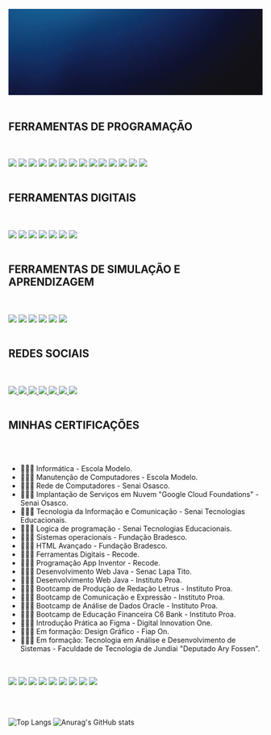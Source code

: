 
![Gif de Apresentação](https://github.com/AntonyFernando3/AntonyFernando3/blob/main/capagithub28082022.gif)
<br><br>
<div style="display:inline_block">

## FERRAMENTAS DE PROGRAMAÇÃO

<br>
<br>

<img src="https://github.com/AntonyFernando3/Icons-Images/blob/main/html.svg" height="50"/>
<img src="https://github.com/AntonyFernando3/Icons-Images/blob/main/css.svg" height="50"/>
<img src="https://github.com/AntonyFernando3/Icons-Images/blob/main/javascript.svg" height="50"/>
<img src="https://github.com/AntonyFernando3/Icons-Images/blob/main/java.svg" height="50"/>
<img src="https://github.com/AntonyFernando3/Icons-Images/blob/main/reactjs.png" height="50"/>
<img src="https://github.com/AntonyFernando3/Icons-Images/blob/main/nodejs.png" height="50"/>
<img src="https://github.com/AntonyFernando3/Icons-Images/blob/main/jquery.png" height="50"/>
<img src="https://github.com/AntonyFernando3/Icons-Images/blob/main/mysql.svg" height="50"/>
<img src="https://github.com/AntonyFernando3/Icons-Images/blob/main/googlecloud.png" height="50"/> 
<img src="https://github.com/AntonyFernando3/Icons-Images/blob/main/bootstrap.svg" height="50"/> 
<img src="https://github.com/AntonyFernando3/Icons-Images/blob/main/intellij.png" height="50"/>
<img src="https://github.com/AntonyFernando3/Icons-Images/blob/main/vscode.png" height="50"/>
<img src="https://github.com/AntonyFernando3/Icons-Images/blob/main/eclipse.png" height="50"/>
<img src="https://github.com/AntonyFernando3/Icons-Images/blob/main/figma.svg" height="50"/>  
  

<br>
<br>

## FERRAMENTAS DIGITAIS

<br>
<br>

<img src="https://seeklogo.com/images/M/microsoft-powerpoint-logo-5377A49D19-seeklogo.com.png" height="50"/>
<img src="https://seeklogo.com/images/M/microsoft-excel-logo-F8C90B4427-seeklogo.com.png" height="50"/>
<img src="https://seeklogo.com/images/M/microsoft-word-logo-E648C182A5-seeklogo.com.png" height="50"/>
<img src="https://seeklogo.com/images/M/microsoft-onenote-logo-633B9A113E-seeklogo.com.png" height="50"/>
<img src="https://seeklogo.com/images/M/microsoft-teams-logo-E5BF810325-seeklogo.com.png" height="50"/>
<img src="https://seeklogo.com/images/M/microsoft-office-logo-8B0EF31E09-seeklogo.com.png" height="50"/>
<img src="https://cdn.jsdelivr.net/gh/devicons/devicon/icons/canva/canva-original.svg" height="50"/>

<br>
<br>

## FERRAMENTAS DE SIMULAÇÃO E APRENDIZAGEM

<br>
<br>
<img src="https://yt3.ggpht.com/ytc/AKedOLSKQwlp06ggtmIY28XQdpy9FkCzLaoi_fFfI0Rm=s900-c-k-c0x00ffffff-no-rj" height="80">
<img src="https://www.cursou.com.br/wp-content/uploads/2021/09/Cisco-Packet-Tracer.jpg" height="80">
<img src="https://yt3.ggpht.com/dW6to0x5Crmeh7yi-YPLcQRqVrBtx2BSh8eoKTJbE8NbjloQ0sqlmdszIlxokJU_97-ndOt_=s900-c-k-c0x00ffffff-no-rj" height="80">
<img src="https://vejacomofeito.com/wp-content/uploads/2021/06/1622900202_Como-copiar-ou-clonar-uma-maquina-virtual-do-Virtualbox-para.jpg" height="80">
<img src="https://seeklogo.com/images/T/tinkercad-logo-725CB8E552-seeklogo.com.png" height="80">
<img src="https://dgadelha.github.io/Portugol-Webstudio/assets/logo.svg" height="50">
<br>
<br>

## REDES SOCIAIS

<br>
<br>
<a href="https://www.facebook.com/antonytimaotico"> <img src="https://cdn-icons-png.flaticon.com/512/5968/5968764.png" height="50"> </a>
<a href="https://m.me/antonytimaotico"> <img src="https://cdn-icons-png.flaticon.com/512/3670/3670042.png" height="50"> </a>
<a href="https://www.instagram.com/antony_fernando_Silva?r=nametag"> <img src="https://cdn-icons-png.flaticon.com/512/3955/3955024.png" height="50"> </a>
<a href="https://wa.me/qr/XOHJBMJSJ5PHF1"> <img src="https://cdn-icons-png.flaticon.com/512/3670/3670051.png" height="50"> </a>
<a href="https://www.linkedin.com/in/antony-fernando-silva-96120b21a"> <img src="https://cdn-icons-png.flaticon.com/512/145/145807.png" height="50"> </a>
<a href="#"> <img src="https://cdn-icons-png.flaticon.com/512/4494/4494732.png" height="50"> </a>
<a href="https://mail.google.com/mail/u/0/#inbox"> <img src="https://cdn-icons-png.flaticon.com/512/270/270021.png" height="50"> </a>
<br>
<br>

## MINHAS CERTIFICAÇÕES

<br>
<br>

- 👨🏻‍🎓 Informática - Escola Modelo.
- 👨🏻‍🎓 Manutenção de Computadores - Escola Modelo.
- 👨🏻‍🎓 Rede de Computadores - Senai Osasco.
- 👨🏻‍🎓 Implantação de Serviços em Nuvem "Google Cloud Foundations" - Senai Osasco.
- 👨🏻‍🎓 Tecnologia da Informação e Comunicação - Senai Tecnologias Educacionais.
- 👨🏻‍🎓 Logica de programação - Senai Tecnologias Educacionais.
- 👨🏻‍🎓 Sistemas operacionais - Fundação Bradesco.
- 👨🏻‍🎓 HTML Avançado - Fundação Bradesco.
- 👨🏻‍🎓 Ferramentas Digitais - Recode.
- 👨🏻‍🎓 Programação App Inventor - Recode.
- 👨🏻‍🎓 Desenvolvimento Web Java - Senac Lapa Tito.
- 👨🏻‍🎓 Desenvolvimento Web Java - Instituto Proa.
- 👨🏻‍🎓 Bootcamp de Produção de Redação Letrus - Instituto Proa.
- 👨🏻‍🎓 Bootcamp de Comunicação e Expressão - Instituto Proa.
- 👨🏻‍🎓 Bootcamp de Análise de Dados Oracle - Instituto Proa.
- 👨🏻‍🎓 Bootcamp de Educação Financeira C6 Bank - Instituto Proa.
- 👨🏻‍🎓 Introdução Prática ao Figma - Digital Innovation One.
- 👨🏻‍🎓 Em formação: Design Gráfico - Fiap On.
- 👨🏻‍🎓 Em formação: Tecnologia em Análise e Desenvolvimento de Sistemas - Faculdade de Tecnologia de Jundiai "Deputado Ary Fossen".


<br>
<br>
<img src="https://i.promobit.com.br/268/687551020216058046662025179492.png" height="60">
<img src="https://media.glassdoor.com/sqll/2787862/recode-squarelogo-1645686780544.png" height="60">
<img src="https://www.comotrabalhar.org/wp-content/uploads/2017/12/logo-SENAI-SP.png" height="60">
<img src="https://scontent.fcgh11-1.fna.fbcdn.net/v/t1.6435-9/101847092_3001723589921921_8239884239001092096_n.png?_nc_cat=107&ccb=1-7&_nc_sid=09cbfe&_nc_ohc=yFNfMn0JsXAAX9BCkdI&_nc_ht=scontent.fcgh11-1.fna&oh=00_AT_emqCYnqIYhOz5ZFqPxy073Q2RiMMHBHzg0YtXlh4njw&oe=63330C2C" height="60">
<img src="https://yt3.ggpht.com/qMPyLWsg6kipqVXeVUmusXfNABJGAWignNcYfS7jlEXLsD44PU3dVSFlf8e4sMXTAJKExbDREw=s900-c-k-c0x00ffffff-no-rj" height="60">
<img src="https://encrypted-tbn0.gstatic.com/images?q=tbn:ANd9GcR5MzdpjvCw1ybMg_HOpyGOEyt0qClYcbGtXJn_n3upjPMV4n2VM7Czy6KOxM85HZtWjZc&usqp=CAU" height="60">
<img src="https://yt3.ggpht.com/ytc/AKedOLSs8gzOPsns7jFDcfX9Wa0k8jkO_NOtJ781d2PC=s900-c-k-c0x00ffffff-no-rj" height="60">
<img src="https://media.glassdoor.com/sqll/2088677/letrus-squarelogo-1588077623326.png" height="60">
<img src="https://scontent.fcgh11-1.fna.fbcdn.net/v/t39.30808-6/277677595_364601755675694_5627984011845976631_n.png?stp=dst-jpg&_nc_cat=107&ccb=1-7&_nc_sid=174925&_nc_ohc=er-7tYHmwVYAX_RCR95&_nc_ht=scontent.fcgh11-1.fna&oh=00_AT-JJ843Yo9hkb9SzMQZlzcQt1VyfaGQXYUmjVs6B7BZGw&oe=631071E7" height="60">

<br><br>

![Top Langs](https://github-readme-stats.vercel.app/api/top-langs/?username=AntonyFernando3&langs_count=8) 
![Anurag's GitHub stats](https://github-readme-stats.vercel.app/api?username=AntonyFernando3&show_icons=true&theme=white) 




</div>
